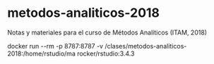 # metodos-analiticos-2018
Notas y materiales para el curso de Métodos Analíticos (ITAM, 2018)

docker run --rm -p 8787:8787 -v /clases/metodos-analiticos-2018:/home/rstudio/ma rocker/rstudio:3.4.3
